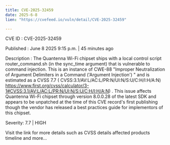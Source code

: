 ```yaml
---
title: CVE-2025-32459
date: 2025-6-8
lien: "https://cvefeed.io/vuln/detail/CVE-2025-32459"

---
```


CVE ID : CVE-2025-32459

Published :  June 8
2025
9:15 p.m. | 45 minutes ago

Description : The Quantenna Wi-Fi chipset ships with a local control script
router_command.sh (in the sync_time argument)
that is vulnerable to command injection. This is an instance of CWE-88
"Improper Neutralization of Argument Delimiters in a Command ('Argument Injection')
" and is estimated as a CVSS 7.7 ( CVSS:3.1/AV:L/AC:L/PR:N/UI:N/S:U/C:H/I:H/A:N) https://www.first.org/cvss/calculator/3-1#CVSS:3.1/AV:L/AC:L/PR:N/UI:N/S:U/C:H/I:H/A:N) .
This issue affects Quantenna Wi-Fi chipset through version 8.0.0.28 of the latest SDK
and appears to be unpatched at the time of this CVE record's first publishing
though the vendor has released a best practices guide for implementors of this chipset.

Severity: 7.7 | HIGH

Visit the link for more details
such as CVSS details
affected products
timeline
and more...
